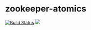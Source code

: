 # zookeeper-atomics

[![Build Status](https://travis-ci.org/Sammers21/zookeeper-atomics.svg?branch=master)](https://travis-ci.org/Sammers21/zookeeper-atomics)
[![](https://jitpack.io/v/Sammers21/zookeeper-atomics.svg)](https://jitpack.io/#Sammers21/zookeeper-atomics)